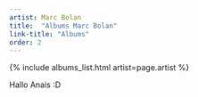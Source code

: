 ```yaml
---
artist: Marc Bolan
title:  "Albums Marc Bolan"
link-title: "Albums"
order: 2
---
```



{% include albums_list.html artist=page.artist %}

Hallo Anais :D
